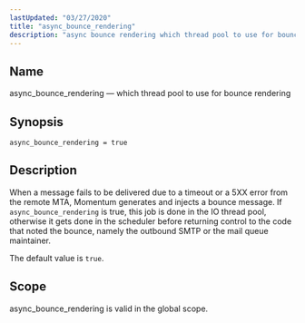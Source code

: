 ```yaml
---
lastUpdated: "03/27/2020"
title: "async_bounce_rendering"
description: "async bounce rendering which thread pool to use for bounce rendering async bounce rendering true When a message fails to be delivered due to a timeout or a 5 XX error from the remote MTA Momentum generates and injects a bounce message If async bounce rendering is true this job..."
---
```


<a name="conf.ref.async_bounce_rendering"></a> 
## Name

async_bounce_rendering — which thread pool to use for bounce rendering

## Synopsis

`async_bounce_rendering = true`

<a name="idp23442048"></a> 
## Description

When a message fails to be delivered due to a timeout or a 5XX error from the remote MTA, Momentum generates and injects a bounce message. If `async_bounce_rendering` is true, this job is done in the IO thread pool, otherwise it gets done in the scheduler before returning control to the code that noted the bounce, namely the outbound SMTP or the mail queue maintainer.

The default value is `true`.

<a name="idp23445552"></a> 
## Scope

async_bounce_rendering is valid in the global scope.